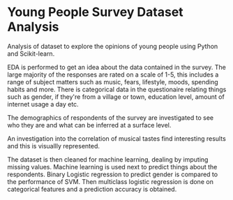 # Young People Survey Dataset Analysis

Analysis of dataset to explore the opinions of young people using Python and Scikit-learn.

EDA is performed to get an idea about the data contained in the survey. The large majority of the responses are rated on a scale of 1-5, this includes a range of subject matters such as music, fears, lifestyle, moods, spending habits and more.  There is categorical data in the questionaire relating things such as gender, if they're from a village or town, education level, amount of internet usage a day etc.

The demographics of respondents of the survey are investigated to see who they are and what can be inferred at a surface level. 

An investigation into the correlation of musical tastes find interesting results and this is visuallly represented. 

The dataset is then cleaned for machine learning, dealing by imputing missing values. Machine learning is used next to predict things about the respondents. Binary Logistic regression to predict gender is compared to the performance of SVM. Then multiclass logistic regression is done on categorical features and a prediction accuracy is obtained.
